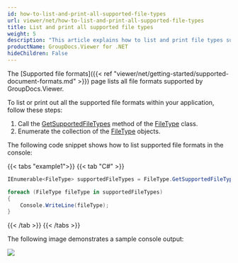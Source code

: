 ```yaml
---
id: how-to-list-and-print-all-supported-file-types
url: viewer/net/how-to-list-and-print-all-supported-file-types
title: List and print all supported file types
weight: 5
description: "This article explains how to list and print file types supported by GroupDocs.Viewer for .NET"
productName: GroupDocs.Viewer for .NET
hideChildren: False
---
```


The [Supported file formats]({{< ref "viewer/net/getting-started/supported-document-formats.md" >}}) page lists all file formats supported by GroupDocs.Viewer.

To list or print out all the supported file formats within your application, follow these steps:

1. Call the [GetSupportedFileTypes](https://reference.groupdocs.com/net/viewer/groupdocs.viewer/filetype/methods/getsupportedfiletypes) method of the [FileType](https://reference.groupdocs.com/net/viewer/groupdocs.viewer/filetype) class.
2. Enumerate the collection of the [FileType](https://reference.groupdocs.com/net/viewer/groupdocs.viewer/filetype) objects.

The following code snippet shows how to list supported file formats in the console:

{{< tabs "example1">}}
{{< tab "C#" >}}
```csharp
IEnumerable<FileType> supportedFileTypes = FileType.GetSupportedFileTypes();

foreach (FileType fileType in supportedFileTypes)
{
    Console.WriteLine(fileType);
}
```
{{< /tab >}}
{{< /tabs >}}

The following image demonstrates a sample console output:

![](/viewer/net/images/how-to-list-and-print-all-supported-file-types.png)
